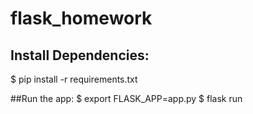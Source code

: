 # flask_homework

## Install Dependencies:

$ pip install -r requirements.txt

##Run the app:
$ export FLASK_APP=app.py
$ flask run
